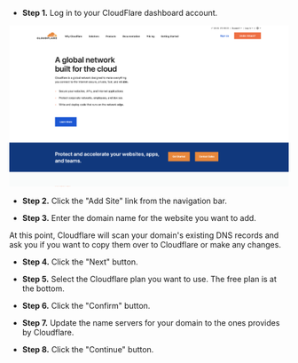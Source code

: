 * **Step 1.** Log in to your CloudFlare dashboard account.

![CloudFlare Website](kb-images/cloudflare/cloudflare-website.png)

* **Step 2.** Click the "Add Site" link from the navigation bar.

* **Step 3.** Enter the domain name for the website you want to add.

At this point, Cloudflare will scan your domain's existing DNS records and ask you if you want to copy them over to Cloudflare or make any changes.

* **Step 4.** Click the "Next" button.

* **Step 5.** Select the Cloudflare plan you want to use. The free plan is at the bottom.

* **Step 6.** Click the "Confirm" button.

* **Step 7.** Update the name servers for your domain to the ones provides by Cloudflare.

* **Step 8.** Click the "Continue" button.
